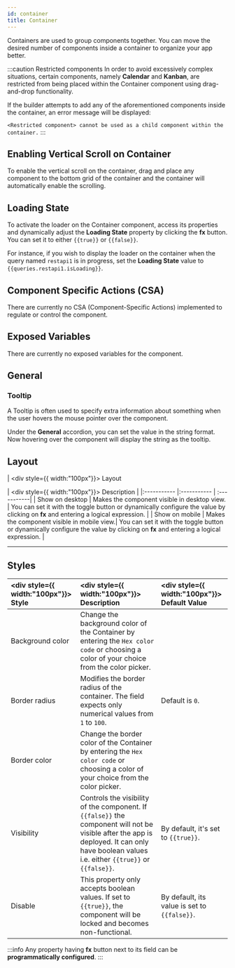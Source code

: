 ```yaml
---
id: container
title: Container
---
```


Containers are used to group components together. You can move the desired number of components inside a container to organize your app better.

:::caution Restricted components
In order to avoid excessively complex situations, certain components, namely **Calendar** and **Kanban**, are restricted from being placed within the Container component using drag-and-drop functionality.

If the builder attempts to add any of the aforementioned components inside the container, an error message will be displayed:

`<Restricted component> cannot be used as a child component within the container.`
:::

<div >

## Enabling Vertical Scroll on Container

To enable the vertical scroll on the container, drag and place any component to the bottom grid of the container and the container will automatically enable the scrolling.

</div>

<div >

## Loading State

To activate the loader on the Container component, access its properties and dynamically adjust the **Loading State** property by clicking the **fx** button. You can set it to either `{{true}}` or `{{false}}`.

For instance, if you wish to display the loader on the container when the query named `restapi1` is in progress, set the **Loading State** value to `{{queries.restapi1.isLoading}}`.

</div>

<div >

## Component Specific Actions (CSA)

There are currently no CSA (Component-Specific Actions) implemented to regulate or control the component.

</div>

<div >

## Exposed Variables

There are currently no exposed variables for the component.

</div>

<div >

## General
### Tooltip

A Tooltip is often used to specify extra information about something when the user hovers the mouse pointer over the component.

Under the **General** accordion, you can set the value in the string format. Now hovering over the component will display the string as the tooltip.

</div>

<div >

## Layout

| <div style={{ width:"100px"}}> Layout </div> | <div style={{ width:"100px"}}> Description </div> |
|:----------- |:----------- | :-----------|
| Show on desktop | Makes the component visible in desktop view. | You can set it with the toggle button or dynamically configure the value by clicking on **fx** and entering a logical expression. |
| Show on mobile | Makes the component visible in mobile view.| You can set it with the toggle button or dynamically configure the value by clicking on **fx** and entering a logical expression. |

</div>

---

<div >

## Styles

| <div style={{ width:"100px"}}> Style </div> | <div style={{ width:"100px"}}> Description </div> | <div style={{ width:"100px"}}> Default Value </div> |
|:----------- |:----------- |:---------|
| Background color |  Change the background color of the Container by entering the `Hex color code` or choosing a color of your choice from the color picker. | |
| Border radius | Modifies the border radius of the container. The field expects only numerical values from `1` to `100`.| Default is `0`. |
| Border color |  Change the border color of the Container by entering the `Hex color code` or choosing a color of your choice from the color picker. | |
| Visibility | Controls the visibility of the component. If `{{false}}` the component will not be visible after the app is deployed. It can only have boolean values i.e. either `{{true}}` or `{{false}}`. | By default, it's set to `{{true}}`. |
| Disable |  This property only accepts boolean values. If set to `{{true}}`, the component will be locked and becomes non-functional. | By default, its value is set to `{{false}}`. |


:::info
Any property having **fx** button next to its field can be **programmatically configured**.
:::

</div>
